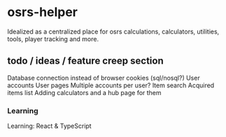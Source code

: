 # osrs-helper
Idealized as a centralized place for osrs calculations, calculators, utilities, tools, player tracking and more.

## todo / ideas / feature creep section
Database connection instead of browser cookies (sql/nosql?)
User accounts
User pages
Multiple accounts per user?
Item search
Acquired items list
Adding calculators and a hub page for them

### Learning
Learning: React & TypeScript
